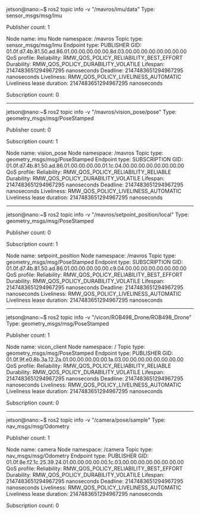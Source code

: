 jetson@nano:~$ ros2 topic info -v "/mavros/imu/data"
Type: sensor_msgs/msg/Imu

Publisher count: 1

Node name: imu
Node namespace: /mavros
Topic type: sensor_msgs/msg/Imu
Endpoint type: PUBLISHER
GID: 01.0f.d7.4b.81.50.ad.86.01.00.00.00.00.00.8d.03.00.00.00.00.00.00.00.00
QoS profile:
  Reliability: RMW_QOS_POLICY_RELIABILITY_BEST_EFFORT
  Durability: RMW_QOS_POLICY_DURABILITY_VOLATILE
  Lifespan: 2147483651294967295 nanoseconds
  Deadline: 2147483651294967295 nanoseconds
  Liveliness: RMW_QOS_POLICY_LIVELINESS_AUTOMATIC
  Liveliness lease duration: 2147483651294967295 nanoseconds

Subscription count: 0

--------------------------

jetson@nano:~$ ros2 topic info -v "/mavros/vision_pose/pose"
Type: geometry_msgs/msg/PoseStamped

Publisher count: 0

Subscription count: 1

Node name: vision_pose
Node namespace: /mavros
Topic type: geometry_msgs/msg/PoseStamped
Endpoint type: SUBSCRIPTION
GID: 01.0f.d7.4b.81.50.ad.86.01.00.00.00.00.01.1c.04.00.00.00.00.00.00.00.00
QoS profile:
  Reliability: RMW_QOS_POLICY_RELIABILITY_RELIABLE
  Durability: RMW_QOS_POLICY_DURABILITY_VOLATILE
  Lifespan: 2147483651294967295 nanoseconds
  Deadline: 2147483651294967295 nanoseconds
  Liveliness: RMW_QOS_POLICY_LIVELINESS_AUTOMATIC
  Liveliness lease duration: 2147483651294967295 nanoseconds

---------------------------
jetson@nano:~$ ros2 topic info -v "/mavros/setpoint_position/local"
Type: geometry_msgs/msg/PoseStamped

Publisher count: 0

Subscription count: 1

Node name: setpoint_position
Node namespace: /mavros
Topic type: geometry_msgs/msg/PoseStamped
Endpoint type: SUBSCRIPTION
GID: 01.0f.d7.4b.81.50.ad.86.01.00.00.00.00.00.c9.04.00.00.00.00.00.00.00.00
QoS profile:
  Reliability: RMW_QOS_POLICY_RELIABILITY_BEST_EFFORT
  Durability: RMW_QOS_POLICY_DURABILITY_VOLATILE
  Lifespan: 2147483651294967295 nanoseconds
  Deadline: 2147483651294967295 nanoseconds
  Liveliness: RMW_QOS_POLICY_LIVELINESS_AUTOMATIC
  Liveliness lease duration: 2147483651294967295 nanoseconds

----------------------------

jetson@nano:~$ ros2 topic info -v "/vicon/ROB498_Drone/ROB498_Drone"
Type: geometry_msgs/msg/PoseStamped

Publisher count: 1

Node name: vicon_client
Node namespace: /
Topic type: geometry_msgs/msg/PoseStamped
Endpoint type: PUBLISHER
GID: 01.0f.9f.e0.8b.3a.12.2a.01.00.00.00.00.00.1a.03.00.00.00.00.00.00.00.00
QoS profile:
  Reliability: RMW_QOS_POLICY_RELIABILITY_RELIABLE
  Durability: RMW_QOS_POLICY_DURABILITY_VOLATILE
  Lifespan: 2147483651294967295 nanoseconds
  Deadline: 2147483651294967295 nanoseconds
  Liveliness: RMW_QOS_POLICY_LIVELINESS_AUTOMATIC
  Liveliness lease duration: 2147483651294967295 nanoseconds

Subscription count: 0

----------------------------

jetson@nano:~$ ros2 topic info -v "/camera/pose/sample"
Type: nav_msgs/msg/Odometry

Publisher count: 1

Node name: camera
Node namespace: /camera
Topic type: nav_msgs/msg/Odometry
Endpoint type: PUBLISHER
GID: 01.0f.8e.f2.1c.25.39.24.01.00.00.00.00.00.1c.03.00.00.00.00.00.00.00.00
QoS profile:
  Reliability: RMW_QOS_POLICY_RELIABILITY_BEST_EFFORT
  Durability: RMW_QOS_POLICY_DURABILITY_VOLATILE
  Lifespan: 2147483651294967295 nanoseconds
  Deadline: 2147483651294967295 nanoseconds
  Liveliness: RMW_QOS_POLICY_LIVELINESS_AUTOMATIC
  Liveliness lease duration: 2147483651294967295 nanoseconds

Subscription count: 0

